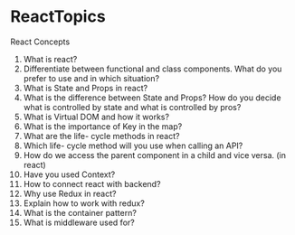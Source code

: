 # ReactTopics

React Concepts
1. What is react?
2. Differentiate between functional and class components. What do you prefer to use and in which situation?
3. What is State and Props in react?
4. What is the difference between State and Props? How do you decide what is controlled by state and what is controlled by pros?
5. What is Virtual DOM and how it works?
6. What is the importance of Key in the map?
7. What are the life- cycle methods in react?
8. Which life- cycle method will you use when calling an API?
9. How do we access the parent component in a child and vice versa. (in react)
10. Have you used Context?
11. How to connect react with backend?
12. Why use Redux in react?
13. Explain how to work with redux?
14. What is the container pattern?
15. What is middleware used for?
